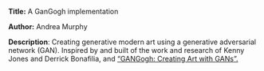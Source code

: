 **Title:** A GanGogh implementation

**Author:** Andrea Murphy

**Description**: Creating generative modern art using a generative adversarial network (GAN). Inspired by and built of the work and research of Kenny Jones and Derrick Bonafilia, and [“GANGogh: Creating Art with GANs”.](https://github.com/rkjones4/GANGogh)
